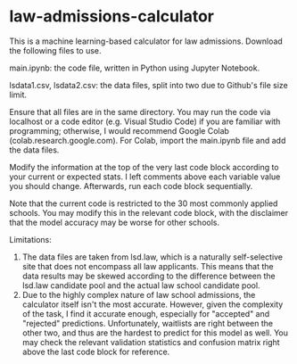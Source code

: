 # law-admissions-calculator

This is a machine learning-based calculator for law admissions. Download the following files to use.

main.ipynb: the code file, written in Python using Jupyter Notebook.

lsdata1.csv, lsdata2.csv: the data files, split into two due to Github's file size limit.

Ensure that all files are in the same directory. You may run the code via localhost or a code editor
(e.g. Visual Studio Code) if you are familiar with programming; otherwise, I would recommend
Google Colab (colab.research.google.com). For Colab, import the main.ipynb file and add the data files.

Modify the information at the top of the very last code block according to your current or expected stats. I left 
comments above each variable value you should change. Afterwards, run each code block sequentially.

Note that the current code is restricted to the 30 most commonly applied schools. You may modify this in the relevant
code block, with the disclaimer that the model accuracy may be worse for other schools.

Limitations:
1. The data files are taken from lsd.law, which is a naturally self-selective site that does not encompass all law applicants.
   This means that the data results may be skewed according to the difference between the lsd.law candidate pool and the actual
   law school candidate pool.
2. Due to the highly complex nature of law school admissions, the calculator itself isn't the most accurate. However, given the
   complexity of the task, I find it accurate enough, especially for "accepted" and "rejected" predictions. Unfortunately, waitlists
   are right between the other two, and thus are the hardest to predict for this model as well. You may check the relevant
   validation statistics and confusion matrix right above the last code block for reference. 
